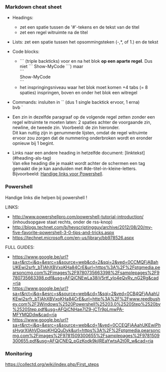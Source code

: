 ### Markdown cheat sheet

* Headings:
  - zet een spatie tussen de '#'-tekens en de tekst van de titel
  - zet een regel witruimte na de titel


* Lists: zet een spatie tussen het opsommingsteken (-,\*, of 1.) en de tekst

* Code blocks:
  - \`\`\` (triple backticks) voor en na het blok **op een aparte regel**. Dus niet \`\`\` Show-MyCode \`\`\`) maar   
    \`\`\`  
    Show-MyCode  
    \`\`\`
  - het inspringingsniveau waar het blok moet komen +4 tabs (= 8 spaties) inspringen, boven en onder het blok een witregel

* Commands: insluiten in \`\` (dus 1 single backtick ervoor, 1 erna)  
  bvb \`

* Een zin in dezelfde paragraaf op de volgende regel zetten zonder een regel witruimte te moeten laten: 2 spaties achter de voorgaande zin, newline, de tweede zin. Voorbeeld: de zin hieronder.   
Dit kan nuttig zijn in genummerde lijsten, omdat de regel witruimte ervoor zou zorgen dat de nummering onderbroken wordt en eronder opnieuw bij 1 begint.

* Links naar een andere heading in hetzelfde document: \[linktekst\]\(#heading-als-tag\)  
Van elke heading die je maakt wordt achter de schermen een tag gemaakt die je kan aanduiden met #de-titel-in-kleine-letters. Bijvoorbeeld: [Handige links voor Powershell](#powershell).

### Powershell

Handige links die helpen bij powershell !

LINKS:

- <http://www.powershellpro.com/powershell-tutorial-introduction/> (inhoudsopgave staat rechts, onder de rss-knop)  
- <http://blogs.technet.com/b/heyscriptingguy/archive/2012/08/20/my-five-favorite-powershell-3-0-tips-and-tricks.aspx>
- <https://technet.microsoft.com/en-us/library/bb978526.aspx>

FULL GUIDES:

- <https://www.google.be/url?sa=t&rct=j&q=&esrc=s&source=web&cd=2&sqi=2&ved=0CCMQFjABahUKEwi2srfr_bTIAhXBVxoKHa84CrE&url=https%3A%2F%2Fptgmedia.pearsoncmg.com%2Fimages%2F9780735663398%2Fsamplepages%2F9780735663398.pdf&usg=AFQjCNEwLa38iV5rtf_ylo4eQvRv_nG2Rg&cad=rja>
- <https://www.google.be/url?sa=t&rct=j&q=&esrc=s&source=web&cd=1&sqi=2&ved=0CB4QFjAAahUKEwi2srfr_bTIAhXBVxoKHa84CrE&url=http%3A%2F%2Fwww.reedbushey.com%2F3Windows%2520Powershell%25203.0%2520Step%2520by%2520Step.pdf&usg=AFQjCNHae7IZ9-jCTr9pLmwPA-MFYMQDdw&cad=rja>
- <https://www.google.be/url?sa=t&rct=j&q=&esrc=s&source=web&cd=1&ved=0CCEQFjAAahUKEwiPhsHvgrXIAhVDqxoKHQQuDyk&url=https%3A%2F%2Fptgmedia.pearsoncmg.com%2Fimages%2F9781509300655%2Fsamplepages%2F9781509300655.pdf&usg=AFQjCNEQ_pGzKodk9kjlREaYwtsA2t0R_w&cad=rja>

### Monitoring

<https://collectd.org/wiki/index.php/First_steps>
